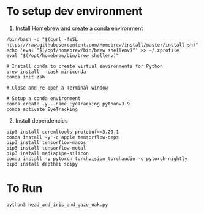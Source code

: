 # To setup dev environment

1. Install Homebrew and create a conda environment

```
/bin/bash -c "$(curl -fsSL https://raw.githubusercontent.com/Homebrew/install/master/install.sh)"
echo 'eval "$(/opt/homebrew/bin/brew shellenv)"' >> ~/.zprofile
eval "$(/opt/homebrew/bin/brew shellenv)"

# Install conda to create virtual environments for Python
brew install --cask miniconda
conda init zsh

# Close and re-open a Terminal window

# Setup a conda environment
conda create -y --name EyeTracking python=3.9
conda activate EyeTracking
```

2. Install dependencies

```
pip3 install coremltools protobuf==3.20.1
conda install -y -c apple tensorflow-deps
pip3 install tensorflow-macos
pip3 install tensorflow-metal
pip3 install mediapipe-silicon
conda install -y pytorch torchvision torchaudio -c pytorch-nightly
pip3 install depthai scipy
```

# To Run

```
python3 head_and_iris_and_gaze_oak.py
```
